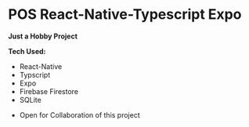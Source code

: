 # POS React-Native-Typescript Expo

**Just a Hobby Project**

**Tech Used:**

- React-Native
- Typscript
- Expo
- Firebase Firestore
- SQLite

* Open for Collaboration of this project